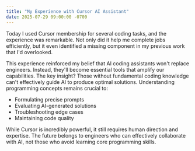 ```yaml
---
title: "My Experience with Cursor AI Assistant"
date: 2025-07-29 09:00:00 -0700
---
```


Today I used Cursor membership for several coding tasks, and the experience was remarkable. Not only did it help me complete jobs efficiently, but it even identified a missing component in my previous work that I'd overlooked.

This experience reinforced my belief that AI coding assistants won't replace engineers. Instead, they'll become essential tools that amplify our capabilities. The key insight? Those without fundamental coding knowledge can't effectively guide AI to produce optimal solutions. Understanding programming concepts remains crucial to:

- Formulating precise prompts
- Evaluating AI-generated solutions
- Troubleshooting edge cases
- Maintaining code quality

While Cursor is incredibly powerful, it still requires human direction and expertise. The future belongs to engineers who can effectively collaborate with AI, not those who avoid learning core programming skills.
